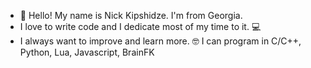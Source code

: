 - 👋 Hello! My name is Nick Kipshidze. I'm from Georgia. 
- I love to write code and I dedicate most of my time to it. 💻 
- I always want to improve and learn more. 🤓 I can program in C/C++, Python, Lua, Javascript, BrainFK
